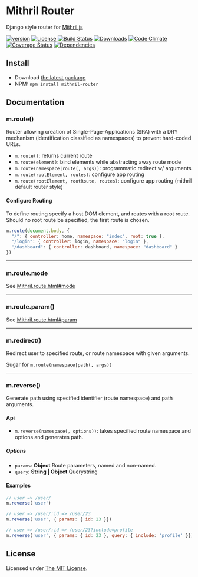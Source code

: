 # Mithril Router

Django style router for [Mithril.js][mithril]

[![version][npm-version]][npm-url]
[![License][npm-license]][license-url]
[![Build Status][travis-image]][travis-url]
[![Downloads][npm-downloads]][npm-url]
[![Code Climate][codeclimate-quality]][codeclimate-url]
[![Coverage Status][codeclimate-coverage]][codeclimate-url]
[![Dependencies][david-image]][david-url]

## Install

- Download [the latest package][download]
- NPM: `npm install mithril-router`

## Documentation

### m.route()

Router allowing creation of Single-Page-Applications (SPA) with a DRY mechanism
(identification classified as namespaces) to prevent hard-coded URLs.

- `m.route()`: returns current route
- `m.route(element)`: bind elements while abstracting away route mode
- `m.route(namespace|route(, args))`: programmatic redirect w/ arguments
- `m.route(rootElement, routes)`: configure app routing
- `m.route(rootElement, rootRoute, routes)`: configure app routing (mithril default router style)

#### Configure Routing

To define routing specify a host DOM element, and routes with a root route. Should no root
route be specified, the first route is chosen.

```js
m.route(document.body, {
  "/": { controller: home, namespace: "index", root: true },
  "/login": { controller: login, namespace: "login" },
  "/dashboard": { controller: dashboard, namespace: "dashboard" }
})
```

---

### m.route.mode

See [Mithril.route.html#mode][mithril-mode]

---

### m.route.param()

See [Mithril.route.html#param][mithril-param]

---

### m.redirect()

Redirect user to specified route, or route namespace with given arguments.

Sugar for `m.route(namespace|path(, args))`

---

### m.reverse()

Generate path using specified identifier (route namespace) and path arguments.

#### Api

- `m.reverse(namespace(, options))`: takes specified route namespace and options and generates path.

##### Options

- `params`: **Object** Route parameters, named and non-named.
- `query`: **String | Object** Querystring

#### Examples

```js
// user => /user/
m.reverse('user')

// user => /user/:id => /user/23
m.reverse('user', { params: { id: 23 }})

// user => /user/:id => /user/23?include=profile
m.reverse('user', { params: { id: 23 }, query: { include: 'profile' }})
```

## License

Licensed under [The MIT License](LICENSE).

[license-url]: https://github.com/Nijikokun/mithril-router/blob/master/LICENSE

[travis-url]: https://travis-ci.org/Nijikokun/mithril-router
[travis-image]: https://img.shields.io/travis/Nijikokun/mithril-router.svg?style=flat

[npm-url]: https://www.npmjs.com/package/mithril-router
[npm-license]: https://img.shields.io/npm/l/mithril-router.svg?style=flat
[npm-version]: https://img.shields.io/npm/v/mithril-router.svg?style=flat
[npm-downloads]: https://img.shields.io/npm/dm/mithril-router.svg?style=flat

[coveralls-url]: https://coveralls.io/r/Nijikokun/mithril-router
[coveralls-coverage]: https://img.shields.io/coveralls/jekyll/jekyll.svg

[codeclimate-url]: https://codeclimate.com/github/Nijikokun/mithril-router
[codeclimate-quality]: https://img.shields.io/codeclimate/github/Nijikokun/mithril-router.svg?style=flat
[codeclimate-coverage]: https://img.shields.io/codeclimate/coverage/github/Nijikokun/mithril-router.svg?style=flat

[david-url]: https://david-dm.org/Nijikokun/mithril-router
[david-image]: https://img.shields.io/david/Nijikokun/mithril-router.svg?style=flat

[download]: https://github.com/Nijikokun/mithril-router/archive/v1.2.0.zip
[mithril]: https://github.com/lhorie/mithril.js
[mithril-mode]: http://lhorie.github.io/mithril/mithril.route.html#mode
[mithril-param]: http://lhorie.github.io/mithril/mithril.route.html#param

